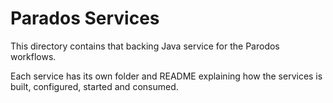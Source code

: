 # Parados Services

This directory contains that backing Java service for the Parodos workflows.

Each service has its own folder and README explaining how the services is built, configured, started and consumed.



